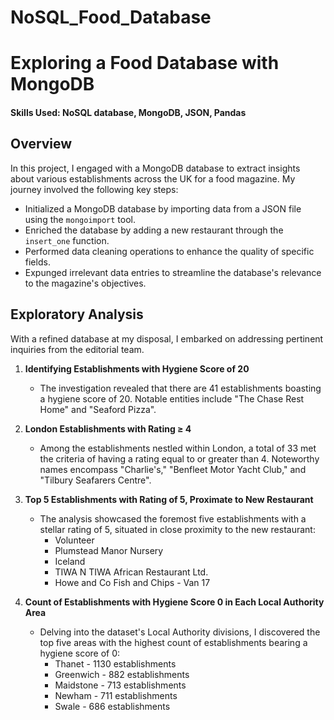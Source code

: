 # NoSQL_Food_Database

# Exploring a Food Database with MongoDB
#### Skills Used: NoSQL database, MongoDB, JSON, Pandas

## Overview
In this project, I engaged with a MongoDB database to extract insights about various establishments across the UK for a food magazine. My journey involved the following key steps:
- Initialized a MongoDB database by importing data from a JSON file using the `mongoimport` tool.
- Enriched the database by adding a new restaurant through the `insert_one` function.
- Performed data cleaning operations to enhance the quality of specific fields.
- Expunged irrelevant data entries to streamline the database's relevance to the magazine's objectives.

## Exploratory Analysis
With a refined database at my disposal, I embarked on addressing pertinent inquiries from the editorial team.

1. **Identifying Establishments with Hygiene Score of 20**
    - The investigation revealed that there are 41 establishments boasting a hygiene score of 20. Notable entities include "The Chase Rest Home" and "Seaford Pizza".

2. **London Establishments with Rating ≥ 4**
    - Among the establishments nestled within London, a total of 33 met the criteria of having a rating equal to or greater than 4. Noteworthy names encompass "Charlie's," "Benfleet Motor Yacht Club," and "Tilbury Seafarers Centre".

3. **Top 5 Establishments with Rating of 5, Proximate to New Restaurant**
    - The analysis showcased the foremost five establishments with a stellar rating of 5, situated in close proximity to the new restaurant:
        - Volunteer
        - Plumstead Manor Nursery
        - Iceland
        - TIWA N TIWA African Restaurant Ltd.
        - Howe and Co Fish and Chips - Van 17

4. **Count of Establishments with Hygiene Score 0 in Each Local Authority Area**
    - Delving into the dataset's Local Authority divisions, I discovered the top five areas with the highest count of establishments bearing a hygiene score of 0:
        - Thanet - 1130 establishments
        - Greenwich - 882 establishments
        - Maidstone - 713 establishments
        - Newham - 711 establishments
        - Swale - 686 establishments
